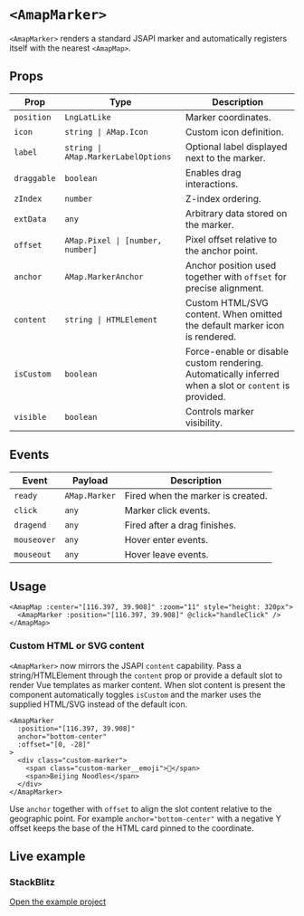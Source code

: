 # `<AmapMarker>`

`<AmapMarker>` renders a standard JSAPI marker and automatically registers itself with the nearest `<AmapMap>`.

## Props

| Prop | Type | Description |
| --- | --- | --- |
| `position` | `LngLatLike` | Marker coordinates. |
| `icon` | `string \| AMap.Icon` | Custom icon definition. |
| `label` | `string \| AMap.MarkerLabelOptions` | Optional label displayed next to the marker. |
| `draggable` | `boolean` | Enables drag interactions. |
| `zIndex` | `number` | Z-index ordering. |
| `extData` | `any` | Arbitrary data stored on the marker. |
| `offset` | `AMap.Pixel \| [number, number]` | Pixel offset relative to the anchor point. |
| `anchor` | `AMap.MarkerAnchor` | Anchor position used together with `offset` for precise alignment. |
| `content` | `string \| HTMLElement` | Custom HTML/SVG content. When omitted the default marker icon is rendered. |
| `isCustom` | `boolean` | Force-enable or disable custom rendering. Automatically inferred when a slot or `content` is provided. |
| `visible` | `boolean` | Controls marker visibility. |

## Events

| Event | Payload | Description |
| --- | --- | --- |
| `ready` | `AMap.Marker` | Fired when the marker is created. |
| `click` | `any` | Marker click events. |
| `dragend` | `any` | Fired after a drag finishes. |
| `mouseover` | `any` | Hover enter events. |
| `mouseout` | `any` | Hover leave events. |

## Usage

```vue
<AmapMap :center="[116.397, 39.908]" :zoom="11" style="height: 320px">
  <AmapMarker :position="[116.397, 39.908]" @click="handleClick" />
</AmapMap>
```

### Custom HTML or SVG content

`<AmapMarker>` now mirrors the JSAPI `content` capability. Pass a string/HTMLElement through the `content` prop or provide a default slot to render Vue templates as marker content. When slot content is present the component automatically toggles `isCustom` and the marker uses the supplied HTML/SVG instead of the default icon.

```vue
<AmapMarker
  :position="[116.397, 39.908]"
  anchor="bottom-center"
  :offset="[0, -28]"
>
  <div class="custom-marker">
    <span class="custom-marker__emoji">🍜</span>
    <span>Beijing Noodles</span>
  </div>
</AmapMarker>
```

Use `anchor` together with `offset` to align the slot content relative to the geographic point. For example `anchor="bottom-center"` with a negative Y offset keeps the base of the HTML card pinned to the coordinate.

## Live example

<ClientOnly>
  <MarkerComponentDemo />
</ClientOnly>

<script setup lang="ts">
import MarkerComponentDemo from '../examples/MarkerComponentDemo.vue'
</script>

### StackBlitz

[Open the example project](https://stackblitz.com/github/your-org/amap-vue-kit/tree/main/examples/basic)
